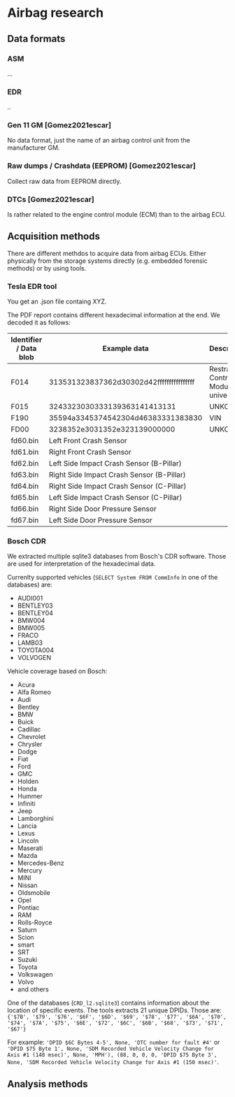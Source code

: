 # Airbag research

## Data formats

### ASM

...

### EDR

..

### Gen 11 GM [Gomez2021escar]

No data format, just the name of an airbag control unit from the manufacturer GM.

### Raw dumps / Crashdata (EEPROM) [Gomez2021escar]

Collect raw data from EEPROM directly.

### DTCs [Gomez2021escar]

Is rather related to the engine control module (ECM) than to the airbag ECU.

## Acquisition methods

There are different methdos to acquire data from airbag ECUs. Either physically from the storage systems directly (e.g. embedded forensic methods) or by using tools.

### Tesla EDR tool

You get an .json file containg XYZ.

The PDF report contains different hexadecimal information at the end. We decoded it as follows:

| Identifier / Data blob | Example data | Description |
| ---------- | ---- | ----------- |
| F014 | 313531323837362d30302d42ffffffffffffffff | Restraint Control Module - universal |
| F015 | 3243323030333139363141413131 | UNKOWN |
| F190 | 35594a3345374542304d46383331383830 | VIN |
| FD00 | 3238352e3031352e323139000000 | UNKOWN |
| fd60.bin | Left Front Crash Sensor |
| fd61.bin | Right Front Crash Sensor|
| fd62.bin | Left Side Impact Crash Sensor (B-Pillar) |
| fd63.bin | Right Side Impact Crash Sensor (B-Pillar) |
| fd64.bin | Right Side Impact Crash Sensor (C-Pillar) |
| fd65.bin | Left Side Impact Crash Sensor (C-Pillar) |
| fd66.bin | Right Side Door Pressure Sensor |
| fd67.bin | Left Side Door Pressure Sensor |

### Bosch CDR

We extracted multiple sqlite3 databases from Bosch's CDR software. Those are used for interpretation of the hexadecimal data.

Currenlty supported vehicles (`SELECT System FROM CommInfo` in one of the databases) are:

- AUDI001
- BENTLEY03
- BENTLEY04
- BMW004
- BMW005
- FRACO
- LAMB03
- TOYOTA004
- VOLVOGEN

Vehicle coverage based on Bosch:

- Acura
- Alfa Romeo
- Audi
- Bentley
- BMW
- Buick
- Cadillac
- Chevrolet
- Chrysler
- Dodge
- Fiat
- Ford
- GMC
- Holden
- Honda
- Hummer
- Infiniti
- Jeep
- Lamborghini
- Lancia
- Lexus
- Lincoln
- Maserati
- Mazda
- Mercedes-Benz
- Mercury
- MINI
- Nissan
- Oldsmobile
- Opel
- Pontiac
- RAM
- Rolls-Royce
- Saturn
- Scion
- smart
- SRT
- Suzuki
- Toyota
- Volkswagen
- Volvo
- and others

One of the databases (`CRD_l2.sqlite3`) contains information about the location of specific events. The tools extracts 21 unique DPIDs. Those are: `{'$7B', '$79', '$76', '$6F', '$6D', '$69', '$78', '$77', '$6A', '$70', '$74', '$7A', '$75', '$6E', '$72', '$6C', '$6B', '$68', '$73', '$71', '$67'}`

For example: `'DPID $6C Bytes 4-5', None, 'DTC number for fault #4'` or `'DPID $75 Byte 1', None, 'SDM Recorded Vehicle Velocity Change for Axis #1 (140 msec)', None, 'MPH'), (88, 0, 0, 0, 'DPID $75 Byte 3', None, 'SDM Recorded Vehicle Velocity Change for Axis #1 (150 msec)'`.

## Analysis methods

